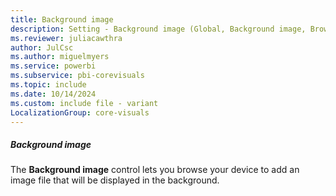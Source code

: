 ```yaml
---
title: Background image
description: Setting - Background image (Global, Background image, Browse)
ms.reviewer: juliacawthra
author: JulCsc
ms.author: miguelmyers
ms.service: powerbi
ms.subservice: pbi-corevisuals
ms.topic: include
ms.date: 10/14/2024
ms.custom: include file - variant
LocalizationGroup: core-visuals
---
```

##### Background image

The **Background image** control lets you browse your device to add an image file that will be displayed in the background.
